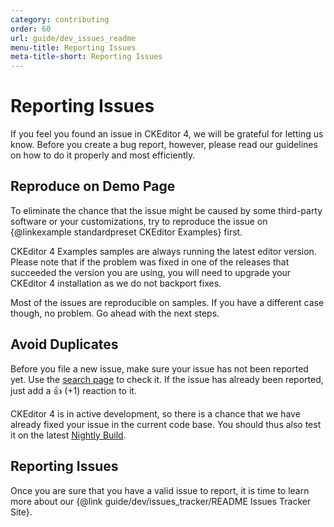 ```yaml
---
category: contributing
order: 60
url: guide/dev_issues_readme
menu-title: Reporting Issues
meta-title-short: Reporting Issues
---
```

<!--
Copyright (c) 2003-2021, CKSource - Frederico Knabben. All rights reserved.
For licensing, see LICENSE.md.
-->

# Reporting Issues

If you feel you found an issue in CKEditor 4, we will be grateful for letting us know. Before you create a bug report, however, please read our guidelines on how to do it properly and most efficiently.

## Reproduce on Demo Page

To eliminate the chance that the issue might be caused by some third-party software or your customizations, try to reproduce the issue on {@linkexample standardpreset CKEditor Examples} first.

CKEditor 4 Examples samples are always running the latest editor version. Please note that if the problem was fixed in one of the releases that succeeded the version you are using, you will need to upgrade your CKEditor 4 installation as we do not backport fixes.

Most of the issues are reproducible on samples. If you have a different case though, no problem. Go ahead with the next steps.

## Avoid Duplicates

Before you file a new issue, make sure your issue has not been reported yet. Use the [search page](https://github.com/ckeditor/ckeditor4/issues) to check it.
If the issue has already been reported, just add a 👍 (+1) reaction to it.

CKEditor 4 is in active development, so there is a chance that we have already fixed your issue in the current code base. You should thus also test it on the latest [Nightly Build](http://nightly.ckeditor.com).

## Reporting Issues

Once you are sure that you have a valid issue to report, it is time to learn more about our {@link guide/dev/issues_tracker/README Issues Tracker Site}.
